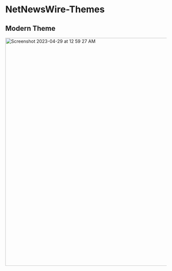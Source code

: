 # NetNewsWire-Themes

## Modern Theme
<img width="712" alt="Screenshot 2023-04-29 at 12 59 27 AM" src="https://user-images.githubusercontent.com/25830486/235288722-6d94f576-c288-411f-9da9-f4a1f9e129c0.png">
